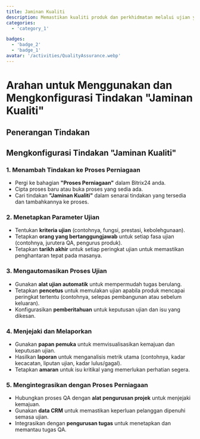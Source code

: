 ```yaml
---
title: Jaminan Kualiti
description: Memastikan kualiti produk dan perkhidmatan melalui ujian yang ketat.
categories:
  - 'category_1'

badges:
  - 'badge_2'
  - 'badge_1'
avatar: '/activities/QualityAssurance.webp'
---
```

# Arahan untuk Menggunakan dan Mengkonfigurasi Tindakan "Jaminan Kualiti"

## Penerangan Tindakan

## **Mengkonfigurasi Tindakan "Jaminan Kualiti"**

### 1. Menambah Tindakan ke Proses Perniagaan
- Pergi ke bahagian **"Proses Perniagaan"** dalam Bitrix24 anda.
- Cipta proses baru atau buka proses yang sedia ada.
- Cari tindakan **"Jaminan Kualiti"** dalam senarai tindakan yang tersedia dan tambahkannya ke proses.

### 2. Menetapkan Parameter Ujian
- Tentukan **kriteria ujian** (contohnya, fungsi, prestasi, kebolehgunaan).
- Tetapkan **orang yang bertanggungjawab** untuk setiap fasa ujian (contohnya, jurutera QA, pengurus produk).
- Tetapkan **tarikh akhir** untuk setiap peringkat ujian untuk memastikan penghantaran tepat pada masanya.

### 3. Mengautomasikan Proses Ujian
- Gunakan **alat ujian automatik** untuk mempermudah tugas berulang.
- Tetapkan **pencetus** untuk memulakan ujian apabila produk mencapai peringkat tertentu (contohnya, selepas pembangunan atau sebelum keluaran).
- Konfigurasikan **pemberitahuan** untuk keputusan ujian dan isu yang dikesan.

### 4. Menjejaki dan Melaporkan
- Gunakan **papan pemuka** untuk memvisualisasikan kemajuan dan keputusan ujian.
- Hasilkan **laporan** untuk menganalisis metrik utama (contohnya, kadar kecacatan, liputan ujian, kadar lulus/gagal).
- Tetapkan **amaran** untuk isu kritikal yang memerlukan perhatian segera.

### 5. Mengintegrasikan dengan Proses Perniagaan
- Hubungkan proses QA dengan **alat pengurusan projek** untuk menjejaki kemajuan.
- Gunakan **data CRM** untuk memastikan keperluan pelanggan dipenuhi semasa ujian.
- Integrasikan dengan **pengurusan tugas** untuk menetapkan dan memantau tugas QA.